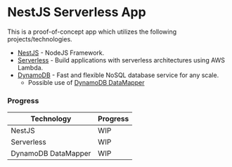 # NestJS Serverless App

This is a proof-of-concept app which utilizes the following projects/technologies.

- [NestJS](https://github.com/nestjs/nest) - NodeJS Framework.
- [Serverless](https://github.com/serverless/serverless) - Build applications with serverless architectures using AWS Lambda.
- [DynamoDB](https://aws.amazon.com/dynamodb/) - Fast and flexible NoSQL database service for any scale.
    - Possible use of [DynamoDB DataMapper](https://github.com/awslabs/dynamodb-data-mapper-js)

### Progress

| Technology  | Progress |
| ------------- | ------------- |
| NestJS  | WIP  |
| Serverless  | WIP  |
| DynamoDB DataMapper  | WIP  |